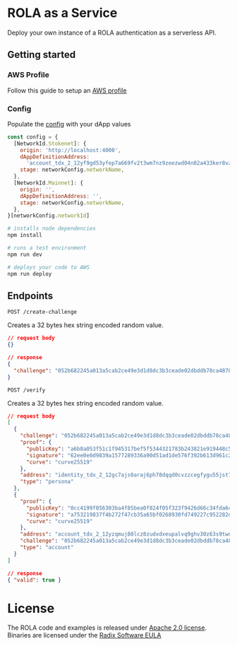 # ROLA as a Service

Deploy your own instance of a ROLA authentication as a serverless API.

## Getting started

### AWS Profile

Follow this guide to setup an [AWS profile](https://sst.dev/chapters/create-an-iam-user.html)

### Config

Populate the [config](./sst.config.ts) with your dApp values

```javascript
const config = {
  [NetworkId.Stokenet]: {
    origin: 'http://localhost:4000',
    dAppDefinitionAddress:
      'account_tdx_2_12yf9gd53yfep7a669fv2t3wm7nz9zeezwd04n02a433ker8vza6rhe',
    stage: networkConfig.networkName,
  },
  [NetworkId.Mainnet]: {
    origin: '',
    dAppDefinitionAddress: '',
    stage: networkConfig.networkName,
  },
}[networkConfig.networkId]
```

```bash
# installs node dependencies
npm install
```

```bash
# runs a test environment
npm run dev
```

```bash
# deploys your code to AWS
npm run deploy
```

## Endpoints

`POST /create-challenge`

Creates a 32 bytes hex string encoded random value.

```json
// request body
{}

// response
{
  "challenge": "052b682245a013a5cab2ce49e3d1d8dc3b3ceade02dbddb78ca487829d6a3c93"
}
```

`POST /verify`

Creates a 32 bytes hex string encoded random value.

```json
// request body
[
  {
    "challenge": "052b682245a013a5cab2ce49e3d1d8dc3b3ceade02dbddb78ca487829d6a3c93",
    "proof": {
      "publicKey": "a6b8a053f51c1f945317bef5f5344321783b243821e919448c5963b9a8a20552",
      "signature": "62ee0e0d9839a1577289336a90d51ad1de576f392b613d961c2e9c9aca5e6f5d7cc9fdd03a17105bd8bdc124425dc7cda390bb2713e0e3cf0712c9a42c2f3400",
      "curve": "curve25519"
    },
    "address": "identity_tdx_2_12gc7ajs0araj6ph78dqqd0cvzzcegfygu55jst77vnee2nd05vp8wc",
    "type": "persona"
  },
  {
    "proof": {
      "publicKey": "0cc4199f056303ba4f85bea0f824f05f323f9426d66c34fda6cc30fa4dda945f",
      "signature": "a753219837f4b272f47cb35a65bf0268930fd749227c952282db1f3868b687f0d078c8cde98999bd20bfd97c6cdb6922fddc24a45317d247c54d8302d43b8105",
      "curve": "curve25519"
    },
    "address": "account_tdx_2_12yzqmuj80lcz8zudxdxeupalvq9ghv30z63s9twnwxklts8p70g3nv",
    "challenge": "052b682245a013a5cab2ce49e3d1d8dc3b3ceade02dbddb78ca487829d6a3c93",
    "type": "account"
  }
]

// response
{ "valid": true }
```

# License

The ROLA code and examples is released under [Apache 2.0 license](LICENSE). Binaries are licensed under the [Radix Software EULA](http://www.radixdlt.com/terms/genericEULA)
